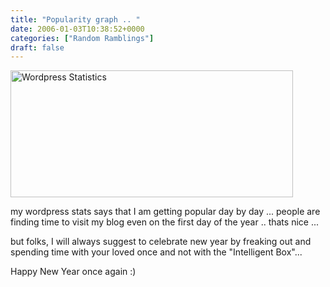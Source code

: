 ```yaml
---
title: "Popularity graph .. "
date: 2006-01-03T10:38:52+0000
categories: ["Random Ramblings"]
draft: false
---
```


<a title="Wordpress Statistics" href="http://rakeshkumar.wordpress.com/wp-content/uploads/2006/01/stat.jpg"><img width="452" height="203" align="texttop" alt="Wordpress Statistics" src="http://rakeshkumar.wordpress.com/wp-content/uploads/2006/01/stat.jpg" /></a>

my wordpress stats says that I am getting popular day by day ... people are finding time to visit my blog even on the first day of the year .. thats nice ...

but folks, I will always suggest to celebrate new year by freaking out and spending time with your loved once and not with the "Intelligent Box"...

Happy New Year once again :)